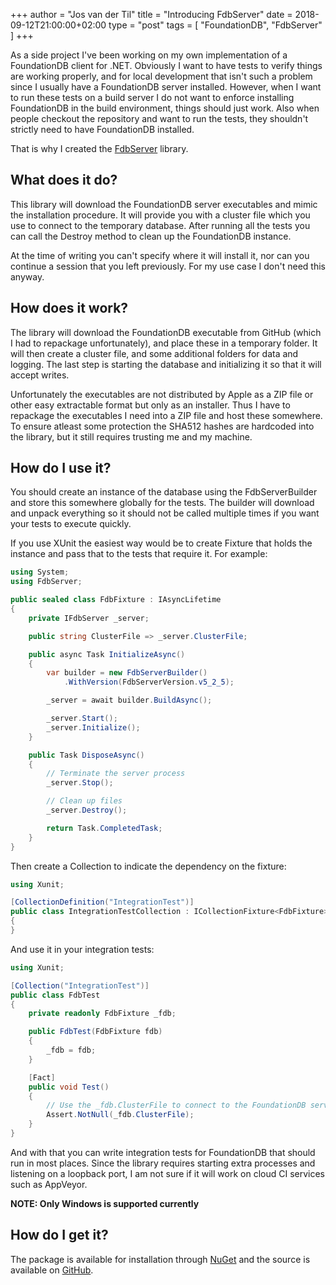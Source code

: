 +++
author = "Jos van der Til"
title = "Introducing FdbServer"
date  = 2018-09-12T21:00:00+02:00
type = "post"
tags = [ "FoundationDB", "FdbServer" ]
+++

As a side project I've been working on my own implementation of a FoundationDB client for .NET.
Obviously I want to have tests to verify things are working properly, and for local development that isn't such a problem since I usually have a FoundationDB server installed.
However, when I want to run these tests on a build server I do not want to enforce installing FoundationDB in the build environment, things should just work.
Also when people checkout the repository and want to run the tests, they shouldn't strictly need to have FoundationDB installed.

That is why I created the [FdbServer](https://www.github.com/jvandertil/FdbServer) library. 

## What does it do?
This library will download the FoundationDB server executables and mimic the installation procedure.
It will provide you with a cluster file which you use to connect to the temporary database.
After running all the tests you can call the Destroy method to clean up the FoundationDB instance.

At the time of writing you can't specify where it will install it, nor can you continue a session that you left previously.
For my use case I don't need this anyway.

## How does it work?

The library will download the FoundationDB executable from GitHub (which I had to repackage unfortunately), and place these in a temporary folder.
It will then create a cluster file, and some additional folders for data and logging.
The last step is starting the database and initializing it so that it will accept writes.

Unfortunately the executables are not distributed by Apple as a ZIP file or other easy extractable format but only as an installer.
Thus I have to repackage the executables I need into a ZIP file and host these somewhere.
To ensure atleast some protection the SHA512 hashes are hardcoded into the library, but it still requires trusting me and my machine.

## How do I use it?

You should create an instance of the database using the FdbServerBuilder and store this somewhere globally for the tests.
The builder will download and unpack everything so it should not be called multiple times if you want your tests to execute quickly.

If you use XUnit the easiest way would be to create Fixture that holds the instance and pass that to the tests that require it.
For example:
```cs
using System;
using FdbServer;

public sealed class FdbFixture : IAsyncLifetime
{
    private IFdbServer _server;

    public string ClusterFile => _server.ClusterFile;

    public async Task InitializeAsync()
    {
        var builder = new FdbServerBuilder()
            .WithVersion(FdbServerVersion.v5_2_5);

        _server = await builder.BuildAsync();

        _server.Start();
        _server.Initialize();
    }

    public Task DisposeAsync()
    {
        // Terminate the server process
        _server.Stop();

        // Clean up files
        _server.Destroy();

        return Task.CompletedTask;
    }
}
```

Then create a Collection to indicate the dependency on the fixture:
```cs
using Xunit;

[CollectionDefinition("IntegrationTest")]
public class IntegrationTestCollection : ICollectionFixture<FdbFixture>
{
}
```

And use it in your integration tests:
```cs
using Xunit;

[Collection("IntegrationTest")]
public class FdbTest
{
    private readonly FdbFixture _fdb;

    public FdbTest(FdbFixture fdb)
    {
        _fdb = fdb;
    }

    [Fact]
    public void Test()
    {
        // Use the _fdb.ClusterFile to connect to the FoundationDB server.
        Assert.NotNull(_fdb.ClusterFile);
    }
}
```

And with that you can write integration tests for FoundationDB that should run in most places.
Since the library requires starting extra processes and listening on a loopback port, I am not sure if it will work on cloud CI services such as AppVeyor.

**NOTE: Only Windows is supported currently**

## How do I get it?

The package is available for installation through [NuGet](https://www.nuget.org/packages/FdbServer) and the source is available on [GitHub](https://www.github.com/jvandertil/FdbServer).
